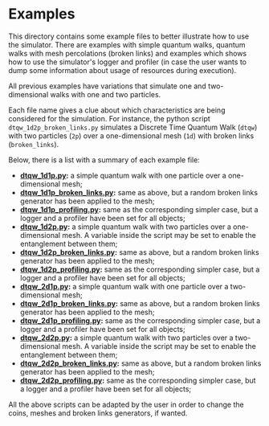 # Examples

This directory contains some example files to better illustrate how to use the simulator. There are examples with simple quantum walks, quantum walks with mesh percolations (broken links) and examples which shows how to use the simulator's logger and profiler (in case the user wants to dump some information about usage of resources during execution).

All previous examples have variations that simulate one and two-dimensional walks with one and two particles.

Each file name gives a clue about which characteristics are being considered for the simulation. For instance, the python script `dtqw_1d2p_broken_links.py` simulates a Discrete Time Quantum Walk (`dtqw`) with two particles (`2p`) over a one-dimensional mesh (`1d`) with broken links (`broken_links`).

Below, there is a list with a summary of each example file:

- **[dtqw_1d1p.py](./dtqw_1d1p.py):** a simple quantum walk with one particle over a one-dimensional mesh;
- **[dtqw_1d1p_broken_links.py](./dtqw_1d1p_broken_links.py):** same as above, but a random broken links generator has been applied to the mesh;
- **[dtqw_1d1p_profiling.py](./dtqw_1d1p_profiling.py):** same as the corresponding simpler case, but a logger and a profiler have been set for all objects;
- **[dtqw_1d2p.py](./dtqw_1d2p.py):** a simple quantum walk with two particles over a one-dimensional mesh. A variable inside the script may be set to enable the entanglement between them;
- **[dtqw_1d2p_broken_links.py](./dtqw_1d2p_broken_links.py):** same as above, but a random broken links generator has been applied to the mesh;
- **[dtqw_1d2p_profiling.py](./dtqw_1d2p_profiling.py):** same as the corresponding simpler case, but a logger and a profiler have been set for all objects;
- **[dtqw_2d1p.py](./dtqw_2d1p.py):** a simple quantum walk with one particle over a two-dimensional mesh;
- **[dtqw_2d1p_broken_links.py](./dtqw_2d1p_broken_links.py):** same as above, but a random broken links generator has been applied to the mesh;
- **[dtqw_2d1p_profiling.py](./dtqw_2d1p_profiling.py):** same as the corresponding simpler case, but a logger and a profiler have been set for all objects;
- **[dtqw_2d2p.py](./dtqw_2d2p.py):** a simple quantum walk with two particles over a two-dimensional mesh. A variable inside the script may be set to enable the entanglement between them;
- **[dtqw_2d2p_broken_links.py](./dtqw_2d2p_broken_links.py):** same as above, but a random broken links generator has been applied to the mesh;
- **[dtqw_2d2p_profiling.py](./dtqw_2d2p_profiling.py):** same as the corresponding simpler case, but a logger and a profiler have been set for all objects;

All the above scripts can be adapted by the user in order to change the coins, meshes and broken links generators, if wanted.

